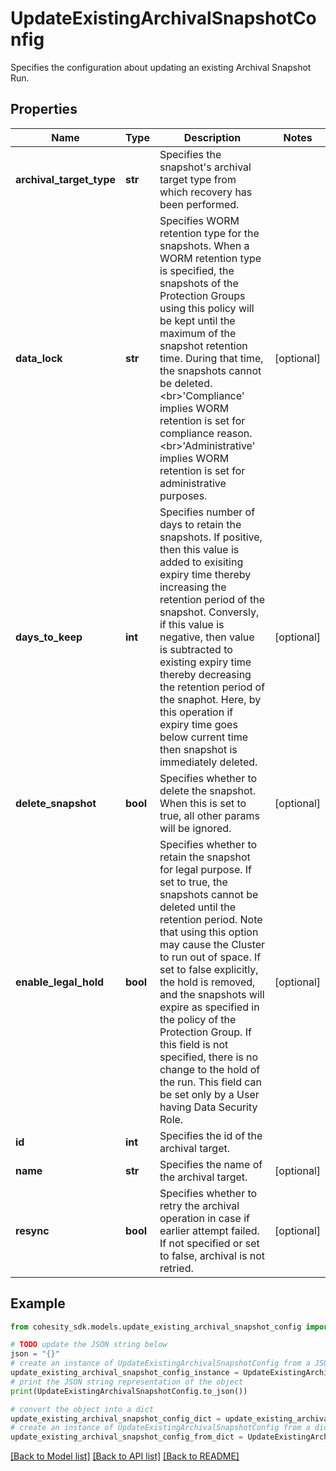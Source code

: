 # UpdateExistingArchivalSnapshotConfig

Specifies the configuration about updating an existing Archival Snapshot Run.

## Properties

Name | Type | Description | Notes
------------ | ------------- | ------------- | -------------
**archival_target_type** | **str** | Specifies the snapshot&#39;s archival target type from which recovery has been performed. | 
**data_lock** | **str** | Specifies WORM retention type for the snapshots. When a WORM retention type is specified, the snapshots of the Protection Groups using this policy will be kept until the maximum of the snapshot retention time. During that time, the snapshots cannot be deleted. &lt;br&gt;&#39;Compliance&#39; implies WORM retention is set for compliance reason. &lt;br&gt;&#39;Administrative&#39; implies WORM retention is set for administrative purposes. | [optional] 
**days_to_keep** | **int** | Specifies number of days to retain the snapshots. If positive, then this value is added to exisiting expiry time thereby increasing  the retention period of the snapshot. Conversly, if this value is negative, then value is subtracted to existing expiry time thereby decreasing the retention period of the snaphot. Here, by this operation if expiry time goes below current time then snapshot is immediately deleted. | [optional] 
**delete_snapshot** | **bool** | Specifies whether to delete the snapshot. When this is set to true, all other params will be ignored. | [optional] 
**enable_legal_hold** | **bool** | Specifies whether to retain the snapshot for legal purpose. If set to true, the snapshots cannot be deleted until the retention period. Note that using this option may cause the Cluster to run out of space. If set to false explicitly, the hold is removed, and the snapshots will expire as specified in the policy of the Protection Group. If this field is not specified, there is no change to the hold of the run. This field can be set only by a User having Data Security Role. | [optional] 
**id** | **int** | Specifies the id of the archival target. | 
**name** | **str** | Specifies the name of the archival target. | [optional] 
**resync** | **bool** | Specifies whether to retry the archival operation in case if earlier attempt failed. If not specified or set to false, archival is not retried. | [optional] 

## Example

```python
from cohesity_sdk.models.update_existing_archival_snapshot_config import UpdateExistingArchivalSnapshotConfig

# TODO update the JSON string below
json = "{}"
# create an instance of UpdateExistingArchivalSnapshotConfig from a JSON string
update_existing_archival_snapshot_config_instance = UpdateExistingArchivalSnapshotConfig.from_json(json)
# print the JSON string representation of the object
print(UpdateExistingArchivalSnapshotConfig.to_json())

# convert the object into a dict
update_existing_archival_snapshot_config_dict = update_existing_archival_snapshot_config_instance.to_dict()
# create an instance of UpdateExistingArchivalSnapshotConfig from a dict
update_existing_archival_snapshot_config_from_dict = UpdateExistingArchivalSnapshotConfig.from_dict(update_existing_archival_snapshot_config_dict)
```
[[Back to Model list]](../README.md#documentation-for-models) [[Back to API list]](../README.md#documentation-for-api-endpoints) [[Back to README]](../README.md)


